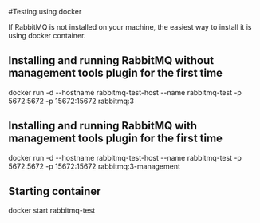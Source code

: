 #Testing using docker

If RabbitMQ is not installed on your machine, the easiest way to install it is using docker container.

## Installing and running RabbitMQ without management tools plugin for the first time

docker run -d --hostname rabbitmq-test-host --name rabbitmq-test -p 5672:5672 -p 15672:15672 rabbitmq:3

## Installing and running RabbitMQ with management tools plugin for the first time

docker run -d --hostname rabbitmq-test-host --name rabbitmq-test -p 5672:5672 -p 15672:15672 rabbitmq:3-management

## Starting container

docker start rabbitmq-test
